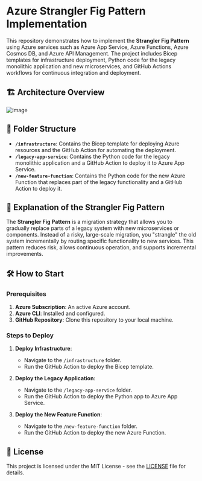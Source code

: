 # Azure Strangler Fig Pattern Implementation

This repository demonstrates how to implement the **Strangler Fig Pattern** using Azure services such as Azure App Service, Azure Functions, Azure Cosmos DB, and Azure API Management. The project includes Bicep templates for infrastructure deployment, Python code for the legacy monolithic application and new microservices, and GitHub Actions workflows for continuous integration and deployment.

## 🏗️ Architecture Overview

![image](https://github.com/user-attachments/assets/5bac1ba3-47fc-4ca0-a435-d6f1c42fa7ee)

## 📂 Folder Structure

- **`/infrastructure`**: Contains the Bicep template for deploying Azure resources and the GitHub Action for automating the deployment.
- **`/legacy-app-service`**: Contains the Python code for the legacy monolithic application and a GitHub Action to deploy it to Azure App Service.
- **`/new-feature-function`**: Contains the Python code for the new Azure Function that replaces part of the legacy functionality and a GitHub Action to deploy it.

## 📝 Explanation of the Strangler Fig Pattern

The **Strangler Fig Pattern** is a migration strategy that allows you to gradually replace parts of a legacy system with new microservices or components. Instead of a risky, large-scale migration, you "strangle" the old system incrementally by routing specific functionality to new services. This pattern reduces risk, allows continuous operation, and supports incremental improvements.

## 🛠️ How to Start

### Prerequisites

1. **Azure Subscription**: An active Azure account.
2. **Azure CLI**: Installed and configured.
3. **GitHub Repository**: Clone this repository to your local machine.

### Steps to Deploy

1. **Deploy Infrastructure**:
   - Navigate to the `/infrastructure` folder.
   - Run the GitHub Action to deploy the Bicep template.

2. **Deploy the Legacy Application**:
   - Navigate to the `/legacy-app-service` folder.
   - Run the GitHub Action to deploy the Python app to Azure App Service.

3. **Deploy the New Feature Function**:
   - Navigate to the `/new-feature-function` folder.
   - Run the GitHub Action to deploy the new Azure Function.

## 📄 License

This project is licensed under the MIT License - see the [LICENSE](LICENSE) file for details.

